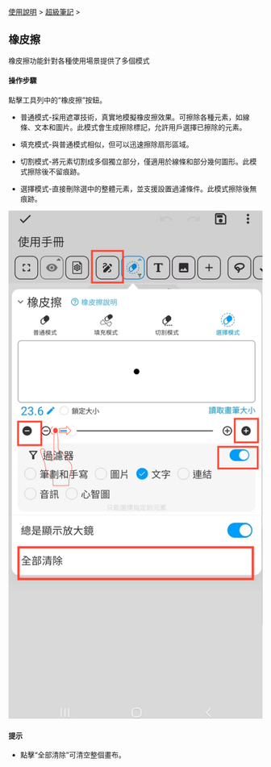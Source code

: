 [使用說明](/dragonnest/drawnote/manual/zh-tw) > [超級筆記](/dragonnest/drawnote/manual/zh/super_note) >

橡皮擦
---
橡皮擦功能針對各種使用場景提供了多個模式
#### 操作步驟

點擊工具列中的“橡皮擦”按鈕。

- 普通模式-採用遮罩技術，真實地模擬橡皮擦效果。可擦除各種元素，如線條、文本和圖片。此模式會生成擦除標記，允許用戶選擇已擦除的元素。


- 填充模式-與普通模式相似，但可以迅速擦除扇形區域。


- 切割模式-將元素切割成多個獨立部分，僅適用於線條和部分幾何圖形。此模式擦除後不留痕跡。


- 選擇模式-直接刪除選中的整體元素，並支援設置過濾條件。此模式擦除後無痕跡。

![](imgs/eraser.png)

#### 提示
- 點擊“全部清除”可清空整個畫布。